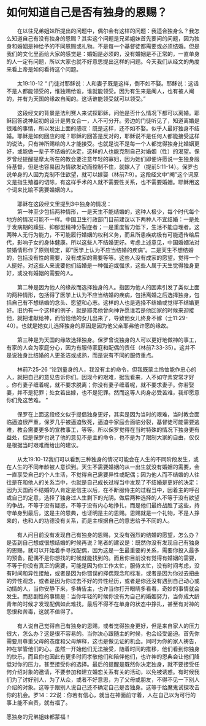 # 如何知道自己是否有独身的恩赐？



<p>　　在以往兄弟姐妹所提出的问题中，偶尔会有这样的问题：我适合独身么？我怎么知道自己有没有独身的恩赐？其实这个问题是兄弟姐妹首先要问的问题，因为独身和婚姻是神给予的不同恩赐或礼物。不是每一个基督徒都需要或必须结婚。但是我们的文化里面给大家的感觉是：婚姻是必须的，没有婚姻是不正常的，一直单身的人一定有问题，所以大家也就不好意思提出这样的问题。今天我们从经文的角度来看上帝是如何看待这个问题。<br />
&nbsp;<br />
　　太19:10-12 “ 门徒对耶稣说：人和妻子既是这样，倒不如不娶。耶稣说：这话不是人都能领受的，惟独赐给谁，谁就能领受。因为有生来是阉人，也有被人阉的，并有为天国的缘故自阉的。这话谁能领受就可以领受。”<br />
&nbsp;<br />
　　这段经文的背景是法利赛人来试探耶稣，问他是否什么情况下都可以离婚。耶稣回答说神起初的设计是男女合一，人不可分开。旁边的门徒听见了，知道离婚是很难的事情，所以发出上面的感叹：既是这样，还不如不娶。似乎人最好独身不结婚。耶稣是如何回应的呢？耶稣的回答是反对的，耶稣说不是任何人都能接受这样的说法，只有神所赐给的人才能接受。也就是说不是每一个人都觉得独身比婚姻更好，或能做一辈子不结婚的决定，这样的人也能克制自己对婚姻（性）的渴望。保罗曾经提醒提摩太所在的教会要注意年轻的寡妇，因为她们即便许愿说一生独身服侍基督，但是也容易因为情欲发动而控制不住，就嫁人了（提前5:11-14）。保罗也说单身的人因为克制不住欲望，就可以嫁娶（林前7:9）。这段经文中“阉”这个词原文是指生殖器的切除，有这样手术的人就不需要性关系，也不需要婚姻。耶稣用这个词来比喻不需要婚姻的人。<br />
&nbsp;<br />
　　耶稣在这段经文里提到3中独身的情况：<br />
　　第一种至少包括两种情形，一是天生不能结婚的，这种人极少，每个时代每个地方的情况可能不一样。中国卫生行政部门目前建议以下两种人不宜结婚：一是处于发病期的躁狂、抑郁型精神分裂症者；一是重度智力低下，生活不能自理者。这两种人无行为能力，不可能履行婚姻的权利义务，而且所患疾病极有可能遗传给后代，影响子女的身体健康。所以这些人不结婚更好。考虑上述意见，中国婚姻法对禁婚情形作了原则规定，即“医学上认为不应当结婚的疾病”。二是天生不想结婚的，包括没有性的需要，没有成家的需要等等。这些人没有成家的愿望。觉得一个人挺好。对这些人来说要他们结婚是一种强迫或强求，这些人属于天生觉得独身更好，或没有婚姻的需要的人。<br />
&nbsp;<br />
　　第二种是因为他人的缘故而选择独身的人。指因为他人的因素引发了类似上面的两种情形，包括得了医学上认为不应当结婚的疾病，包括离婚之后选择独身，包括自己有不想结婚的念头、愿望和心志。这样的人也是选择不结婚或觉得不结婚更好。旧约有一个这样的例子，就是耶弗他曾向神许愿谁若是他回家的时候来迎接他，就把谁献给神，而恰恰他的女儿出来了，导致他女儿终身不嫁（士11:29-40）。也就是她女儿选择独身的原因是因为他父亲耶弗他许愿的缘故。<br />
&nbsp;<br />
　　第三种是为天国的缘故选择独身。保罗曾说独身的人可以更好地做神的事工，有家的人会为家庭分心，因为有服侍家庭和配偶的责任（林前7:33-35）。这并不是说独身比结婚的人更圣洁或成熟，而是说有不同的服侍重点。<br />
&nbsp;<br />
　　林前7:25-26 “论到童身的人，我没有主的命令，但我既蒙主怜恤能作忠心的人，就把自己的意见告诉你们。因现今的艰难，据我看来，人不如守素安常才好 。你冇妻子缠着呢，就不要求脱离；你没有妻子缠着呢，就不要求妻子。你若娶妻，并不是犯罪；处女若出嫁，也不是犯罪。然而这等人肉身必受苦难，我却愿意你们免这苦难。 ”<br />
&nbsp;<br />
　　保罗在上面这段经文似乎提倡独身更好，其实是因为当时的艰难，当时教会面临逼迫很严重，保罗几乎被逼迫致死，逼迫中家庭会面临分裂，基督徒可能需要逃难，教会需要更多的宣教事工，等等。所以保罗觉得在当时特殊的情况下独身更有益处，但是保罗也说了他的意见不是主的命令，也不是为了限制大家的自由，仅仅是根据当时艰难而给出的建议。<br />
&nbsp;<br />
　　从太19:10-12我们可以看到三种独身的情况可能会在人生的不同阶段发生，或在人生的不同年龄被人意识到。天生不需要婚姻的从一出生就没有婚姻的需要，会一直享受自己的个人生活，不觉得自己需要异性或配偶；因为他人而不结婚的人往往是在和他人的关系当中，也就是自己成长过程当中发现了不结婚是更好的决定；因为天国而不结婚的人肯定是信主以后，在不断服侍主的过程当中，因着主的呼召或自己的定意，选择了独身过人生剩下的光阴。做后两种选择的人不等于没有欲望的争战，不等于没有疑惑，不等于没有内心地挣扎，而是他们最终战胜了这些，持守单身到最后，这是主的恩典，也证明是主的恩赐。恩赐就是一个礼物，不是人挣来的，也和人的功德没有关系，而是主根据自己的意志给予不同的人。<br />
&nbsp;<br />
　　有人问目前没有发现自己有独身的恩赐，又没有强烈的结婚的愿望，怎么办？是否到自己想或很想结婚的时候再说？笔者的建议是：既然你没有发现自己有独身的恩赐，就可以开始着手寻找配偶，因为这是一生最重要的关系，需要你投入最多的预备。配偶不是你想找的时候就能找到的。而且你目前没有觉得有婚姻的需要，不等于你没有真正的需要，可能是因为你工作太忙，服侍太忙，没有时间考虑，没有时间和异性接触，或者是因为你错误的择偶观念和标准，或者是因为你过去扭曲的异性观念，或者是因为你过去不好的异性经历，或者是你还没有遇到自己动心或动情的人，当你安静下来，多祷告主，也许当你打开眼睛多看看，奇妙的事情就会发生。而悲剧性的事情是：当你年轻的时候你没有为自己的婚姻努力，当你成大龄青年的时候才发现配偶如此难找，最后不得不在单身的状态中挣扎，甚至有对神的怨恨和苦毒，这就不值得了。<br />
&nbsp;<br />
　　有人说自己觉得自己有独身的恩赐，或者觉得独身更好，但是来自家人的压力很大，怎么办？这是很不容易的。当你决心跟随主的时候，也会经受逼迫。首先你需要用尊重父母的态度和父母解释，这也是做见证的机会。同时为你的家人祷告，神在掌管他们的心。虽然一开始他们无法接受，随着时间的推移，他们看到你独身的快乐，而且你也因此有更多时间孝敬他们和陪伴他们，也许神的恩典会让他们降低对你的压力，甚至接受你的选择。最后的提醒是既然你决定独身，就不要接受任何介绍对象的邀请，不要参加和建立婚恋关系有关的活动，以免被诱惑。有时候我们为了讨好别人，为了从众，或者不好意思，为了父母或朋友，不得不见一下别人介绍的对象。这等于跟别人说自己还不确定自己是否独身。这等于给魔鬼试探攻击你的机会。罗14：22说：你若有信心，就当在神面前守着，人在自己以为可行的事上能不自责，就有福了。<br />
&nbsp;<br />
愿独身的兄弟姐妹都蒙福！</p>